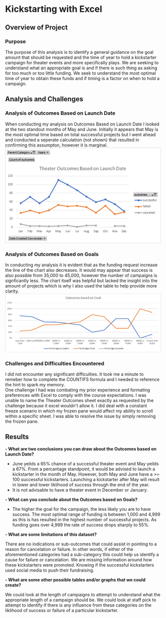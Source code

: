 # Kickstarting with Excel

## Overview of Project

### Purpose 
The purpose of this analysis is to identify a general guidance on the goal amount that should be requested and the time of year to hold a kickstarter campaign for theater events and more specifically plays.  We are seeking to understand what an appropriate goal is and if there is such thing as asking for too much or too little funding.  We seek to understand the most optimal time of year to obtain these funds and if timing is a factor on when to hold a campaign.

## Analysis and Challenges

### Analysis of Outcomes Based on Launch Date
When conducting my analysis on Outcomes Based on Launch Date I looked at the two standout months of May and June.  Initially it appears that May is the most optimal time based
on total successful projects but I went ahead and conducted a seperate calculation (not shown) that resulted in confirming this assumpton, however it is marginal.
![](resources/Theater_Outcomes_vs_Launch.png)

### Analysis of Outcomes Based on Goals
In conducting my analysis it is evident that as the funding request increase the line of the chart also decreases.  It would may appear that success is also possible from
35,000 to 45,000, however the number of campaigns is signficantly less.  The chart itself was helpful but lacked the insight into the amount of projects which is why I also
used the table to help provide more clarity.  
![](resources/Outcomes_vs_Goals.png)

### Challenges and Difficulties Encountered
I did not encounter any significant difficulties.  It took me a minute to remeber how to complete the COUNTIFS formula and I needed to reference the hint to spark my memory.  
One challenge I had was combating my prior experience and formating preferences with Excel to comply with the course expectations.  I was unable to name the Theater Outcomes sheet exactly as requested by the challenge because it excel wouldn't allow it.  I did deal with a constant freeze scenario in which my frozen pane would affect my ability to scroll within a specific sheet.  I was able to resolve the issue by simply removing the frozen pane.

## Results

**- What are two conclusions you can draw about the Outcomes based on Launch Date?**
- June yeilds a 65% chance of a successful theater event and May yeilds a 67%. From a percantage standpoint, it would be advised to launch a kickstarter in the month of May.  However, both May and June have a >= 100 successful kickstarters.  Launching a kickstarter after May will result in lower and lower liklihood of success through the end of the year.
- It is not advisable to have a theater event in December or January. 

**- What can you conclude about the Outcomes based on Goals?**
- The higher the goal for the campaign, the less likely you are to have success.  The most optimal range of funding is between 1,000 and 4,999 as this is has resulted in the highest number of successful projects. As funding goes over 4,999 the rate of success drops sharply to 55%.

**- What are some limitations of this dataset?**

There are no indications or sub-outcomes that could assist in pointing to a reason for cancelation or failure. In other words, if either of the aforementioned categories had a
sub-category this could help us identify a cause for failure or cancelation.  We are missing information around how these kickstarters were promoted.  Knowing if the successful kickstarters used social media to push their fundraising.   

**- What are some other possible tables and/or graphs that we could create?**

We could look at the length of campaigns to attempt to understand what the appropriate length of a campaign should be. We could look at staff pick to attempt to identify if there is any influence from these categories on the liklihood of success or failure of a particular kickstarter.
